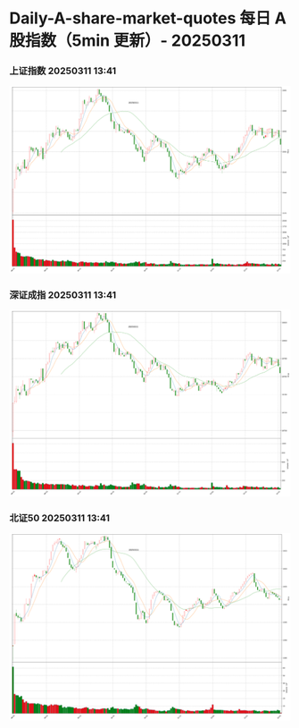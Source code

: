 
# Daily-A-share-market-quotes 每日 A 股指数（5min 更新）- 20250311

### 上证指数 20250311 13:41
![](./fig/2025/3/20250311-sh000001.png)

### 深证成指 20250311 13:41
![](./fig/2025/3/20250311-sz399001.png)

### 北证50 20250311 13:41
![](./fig/2025/3/20250311-bj899050.png)
